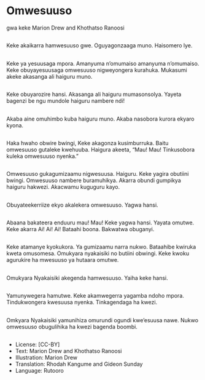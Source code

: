 # Omwesuuso
gwa keke
Marion Drew and
Khothatso Ranoosi

##
Keke akaikarra hamwesuuso
gwe.
Oguyagonzaaga muno.
Haisomero lye.


##
Keke ya yesuusaga mpora.
Amanyuma n’omumaiso
amanyuma n’omumaiso.
Keke obuyayesuusaga
omwesuuso nigweyongera
kurahuka.
Mukasumi akeke akasanga ali
haiguru muno.


##
Keke obuyarozire hansi.
Akasanga ali haiguru
mumasonsolya.
Yayeta bagenzi be ngu mundole
haiguru nambere ndi!


##
Akaba aine omuhimbo kuba
haiguru muno.
Akaba nasobora kurora ekyaro
kyona.


##
Haka hwaho obwire bwingi,
Keke akagonza kusimburruka.
Baitu omwesuuso gutaleke
kwehuuba.
Haigura akeeta, “Mau! Mau!
Tinkusobora kuleka omwesuuso
nyenka.”


##
Omwesuuso gukagumizaamu
nigwesuusa.
Haiguru.
Keke yagira obutiini bwingi.
Omwesuuso nambere
buramuhikya.
Akarra obundi gumpikya
haiguru hakwezi. Akacwamu
kuguguru kayo.


##
Obuyateekerriize ekyo
akalekera omwesuuso.
Yagwa hansi.


##
Abaana bakateera enduuru
mau! Mau!
Keke yagwa hansi.
Yayata omutwe.
Keke akarra Ai! Ai! Ai! Bataahi
boona.
Bakwatwa obuganyi.


##
Keke atamanye kyokukora.
Ya gumizaamu narra nukwo.
Bataahibe kwiruka kweta
omusomesa.
Omukyara nyakaisiki no butiini
obwingi.
Keke kwoku agurukire ha
mwesuuso ya hutaara omutwe.


##
Omukyara Nyakaisiki akegenda
hamwesuuso.
Yaiha keke hansi.


##
Yamunywegera hamutwe.
Keke akamwegerra yagamba
ndoho mpora.
Tindukwongera kwesuusa
nyenka.
Tinkagendaga ha kwezi.


##
Omkyara Nyakaisiki yamunihiza
omurundi ogundi kwe’esuusa
nawe.
Nukwo omwesuuso obugulihika
ha kwezi bagenda boombi.


##
* License: [CC-BY]
* Text: Marion Drew and Khothatso Ranoosi
* Illustration: Marion Drew
* Translation: Rhodah Kangume and Gideon Sunday
* Language: Rutooro
